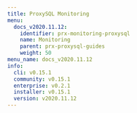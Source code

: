 ```yaml
---
title: ProxySQL Monitoring
menu:
  docs_v2020.11.12:
    identifier: prx-monitoring-proxysql
    name: Monitoring
    parent: prx-proxysql-guides
    weight: 50
menu_name: docs_v2020.11.12
info:
  cli: v0.15.1
  community: v0.15.1
  enterprise: v0.2.1
  installer: v0.15.1
  version: v2020.11.12
---
```


